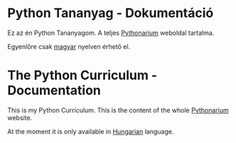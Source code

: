 # Python Tananyag - Dokumentáció
Ez az én Python Tananyagom. A teljes [Pythonarium](https://medium.com/Pythonarium) weboldal tartalma.

Egyenlőre csak [magyar](https://github.com/nlharri/PythonCurriculum/tree/master/Documentation/hu) nyelven érhető el.

<!--
Elérhető az alábbi nyelveken:
- Angol: https://github.com/nlharri/PythonCurriculum/tree/master/Documentation/en
- Magyar: https://github.com/nlharri/PythonCurriculum/tree/master/Documentation/hu
-->

# The Python Curriculum - Documentation
This is my Python Curriculum. This is the content of the whole [Pythonarium](https://medium.com/Pythonarium) website.

At the moment  it is only available in [Hungarian](https://github.com/nlharri/PythonCurriculum/tree/master/Documentation/hu) language.

<!--
You can access the content in the following languages:
- English: https://github.com/nlharri/PythonCurriculum/tree/master/Documentation/en
- Hungarian: https://github.com/nlharri/PythonCurriculum/tree/master/Documentation/hu
-->
